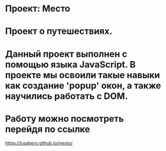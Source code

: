 # Проект: Место
# Проект о путешествиях.
# Данный проект выполнен с помощью языка JavaScript. В проекте мы освоили такые навыки как создание 'popup' окон, а также научились работать с DOM.
# Работу можно посмотреть перейдя по ссылке
https://lusabero.github.io/mesto/
